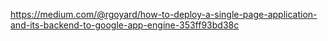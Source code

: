 https://medium.com/@rgoyard/how-to-deploy-a-single-page-application-and-its-backend-to-google-app-engine-353ff93bd38c
